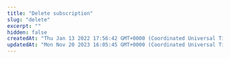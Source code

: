 ```yaml
---
title: "Delete subscription"
slug: "delete"
excerpt: ""
hidden: false
createdAt: "Thu Jan 13 2022 17:56:42 GMT+0000 (Coordinated Universal Time)"
updatedAt: "Mon Nov 20 2023 16:05:45 GMT+0000 (Coordinated Universal Time)"
---
```

